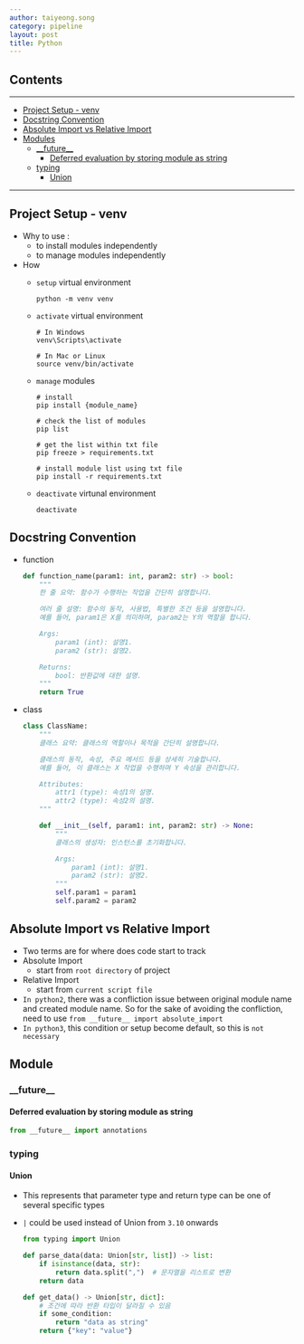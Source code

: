 ```yaml
---
author: taiyeong.song
category: pipeline
layout: post
title: Python
---
```


## Contents
---

- [Project Setup - venv](#project-setup---venv)
- [Docstring Convention](#docstring-convention)
- [Absolute Import vs Relative Import](#absolute-import-vs-relative-import)
- [Modules](#modules)
    - [\_\_future\_\_](#__future__)
        - [Deferred evaluation by storing module as string](#deferred-evaluation-by-storing-module-as-string)
    - [typing](#typing)
        - [Union](#union)

---


## Project Setup - venv
- Why to use : 
    - to install modules independently
    - to manage modules independently
- How
    - `setup` virtual environment
        
        ```
        python -m venv venv
        ```

    - `activate` virtual environment

        ```
        # In Windows 
        venv\Scripts\activate

        # In Mac or Linux
        source venv/bin/activate
        ```
    
    - `manage` modules

        ```
        # install
        pip install {module_name}

        # check the list of modules
        pip list

        # get the list within txt file
        pip freeze > requirements.txt

        # install module list using txt file
        pip install -r requirements.txt
        ```

    - `deactivate` virtunal environment

        ```
        deactivate
        ```

## Docstring Convention

- function
  
    ```python
    def function_name(param1: int, param2: str) -> bool:
        """
        한 줄 요약: 함수가 수행하는 작업을 간단히 설명합니다.

        여러 줄 설명: 함수의 동작, 사용법, 특별한 조건 등을 설명합니다.
        예를 들어, param1은 X를 의미하며, param2는 Y의 역할을 합니다.

        Args:
            param1 (int): 설명1.
            param2 (str): 설명2.

        Returns:
            bool: 반환값에 대한 설명.
        """
        return True
    ```

- class

    ```python
    class ClassName:
        """
        클래스 요약: 클래스의 역할이나 목적을 간단히 설명합니다.

        클래스의 동작, 속성, 주요 메서드 등을 상세히 기술합니다.
        예를 들어, 이 클래스는 X 작업을 수행하며 Y 속성을 관리합니다.

        Attributes:
            attr1 (type): 속성1의 설명.
            attr2 (type): 속성2의 설명.
        """

        def __init__(self, param1: int, param2: str) -> None:
            """
            클래스의 생성자: 인스턴스를 초기화합니다.

            Args:
                param1 (int): 설명1.
                param2 (str): 설명2.
            """
            self.param1 = param1
            self.param2 = param2

    ```

## Absolute Import vs Relative Import

- Two terms are for where does code start to track 
- Absolute Import
    - start from `root directory` of project
- Relative Import
    - start from `current script file`
- `In python2`, there was a confliction issue between original module name and created module name. So for the sake of avoiding the confliction, need to use `from __future__ import absolute_import`
- `In python3`, this condition or setup become default, so this is `not necessary`

## Module

### \_\_future\_\_

#### Deferred evaluation by storing module as string

```python
from __future__ import annotations
```

### typing

#### Union

- This represents that parameter type and return type can be one of several specific types
- `|` could be used instead of Union from `3.10` onwards

    ```python
    from typing import Union

    def parse_data(data: Union[str, list]) -> list:
        if isinstance(data, str):
            return data.split(",")  # 문자열을 리스트로 변환
        return data

    def get_data() -> Union[str, dict]:
        # 조건에 따라 반환 타입이 달라질 수 있음
        if some_condition:
            return "data as string"
        return {"key": "value"}

    ``` 
